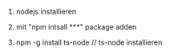 1. nodejs installieren

2. mit "npm intsall ***" package adden

3. npm -g install ts-node  // ts-node installieren